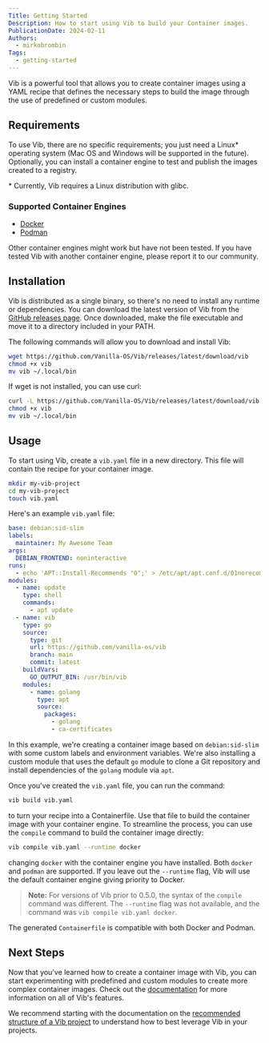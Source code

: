 ```yaml
---
Title: Getting Started
Description: How to start using Vib to build your Container images.
PublicationDate: 2024-02-11
Authors:
  - mirkobrombin
Tags:
  - getting-started
---
```


Vib is a powerful tool that allows you to create container images using a YAML recipe that defines the necessary steps to build the image through the use of predefined or custom modules.

## Requirements

To use Vib, there are no specific requirements; you just need a Linux\* operating system (Mac OS and Windows will be supported in the future). Optionally, you can install a container engine to test and publish the images created to a registry.

\* Currently, Vib requires a Linux distribution with glibc.

### Supported Container Engines

- [Docker](https://www.docker.com/)
- [Podman](https://podman.io/)

Other container engines might work but have not been tested. If you have tested Vib with another container engine, please report it to our community.

## Installation

Vib is distributed as a single binary, so there's no need to install any runtime or dependencies. You can download the latest version of Vib from the [GitHub releases page](https://github.com/Vanilla-OS/Vib). Once downloaded, make the file executable and move it to a directory included in your PATH.

The following commands will allow you to download and install Vib:

```bash
wget https://github.com/Vanilla-OS/Vib/releases/latest/download/vib
chmod +x vib
mv vib ~/.local/bin
```

If wget is not installed, you can use curl:

```bash
curl -L https://github.com/Vanilla-OS/Vib/releases/latest/download/vib -o vib
chmod +x vib
mv vib ~/.local/bin
```

## Usage

To start using Vib, create a `vib.yaml` file in a new directory. This file will contain the recipe for your container image.

```bash
mkdir my-vib-project
cd my-vib-project
touch vib.yaml
```

Here's an example `vib.yaml` file:

```yaml
base: debian:sid-slim
labels:
  maintainer: My Awesome Team
args:
  DEBIAN_FRONTEND: noninteractive
runs:
  - echo 'APT::Install-Recommends "0";' > /etc/apt/apt.conf.d/01norecommends
modules:
  - name: update
    type: shell
    commands:
      - apt update
  - name: vib
    type: go
    source:
      type: git
      url: https://github.com/vanilla-os/vib
      branch: main
      commit: latest
    buildVars:
      GO_OUTPUT_BIN: /usr/bin/vib
    modules:
      - name: golang
        type: apt
        source:
          packages:
            - golang
            - ca-certificates
```

In this example, we're creating a container image based on `debian:sid-slim` with some custom labels and environment variables. We're also installing a custom module that uses the default `go` module to clone a Git repository and install dependencies of the `golang` module via `apt`.

Once you've created the `vib.yaml` file, you can run the command:

```bash
vib build vib.yaml
```

to turn your recipe into a Containerfile. Use that file to build the container image with your container engine. To streamline the process, you can use the `compile` command to build the container image directly:

```bash
vib compile vib.yaml --runtime docker
```

changing `docker` with the container engine you have installed. Both `docker` and `podman` are supported. If you leave out the `--runtime` flag, Vib will use the default container engine giving priority to Docker.

> **Note:**
> For versions of Vib prior to 0.5.0, the syntax of the `compile` command was different. The `--runtime` flag was not available, and the command was `vib compile vib.yaml docker`.

The generated `Containerfile` is compatible with both Docker and Podman.

## Next Steps

Now that you've learned how to create a container image with Vib, you can start experimenting with predefined and custom modules to create more complex container images. Check out the [documentation](https://docs.vanillaos.org/collections/vib) for more information on all of Vib's features.

We recommend starting with the documentation on the [recommended structure of a Vib project](https://docs.vanillaos.org/collections/vib/project-structure) to understand how to best leverage Vib in your projects.
